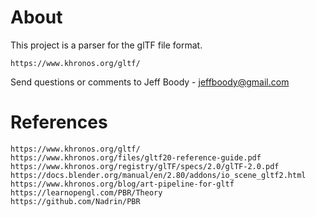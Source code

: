 About
=====

This project is a parser for the glTF file format.

	https://www.khronos.org/gltf/

Send questions or comments to Jeff Boody - jeffboody@gmail.com

References
==========

	https://www.khronos.org/gltf/
	https://www.khronos.org/files/gltf20-reference-guide.pdf
	https://www.khronos.org/registry/glTF/specs/2.0/glTF-2.0.pdf
	https://docs.blender.org/manual/en/2.80/addons/io_scene_gltf2.html
	https://www.khronos.org/blog/art-pipeline-for-gltf
	https://learnopengl.com/PBR/Theory
	https://github.com/Nadrin/PBR
